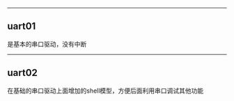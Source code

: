 --------
uart01
--------
是基本的串口驱动，没有中断

--------
uart02
--------
在基础的串口驱动上面增加的shell模型，方便后面利用串口调试其他功能
